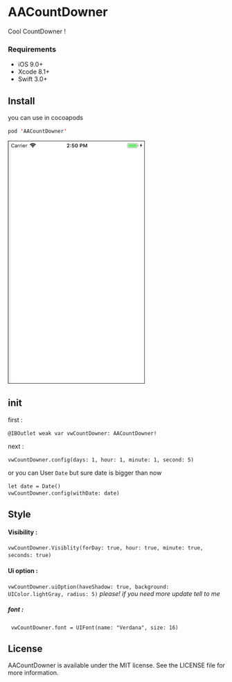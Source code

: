 # AACountDowner
Cool CountDowner ! 
### Requirements

   - iOS 9.0+ 
   - Xcode 8.1+
   - Swift 3.0+

## Install

you can use in cocoapods
```swift
pod 'AACountDowner'
```

![](https://github.com/amir-ardalanuk/AACountDowner/blob/master/CountDowner.gif)

## init
first : 
```
@IBOutlet weak var vwCountDowner: AACountDowner!
```
next : 
```
vwCountDowner.config(days: 1, hour: 1, minute: 1, second: 5)
```
or you can User ``Date`` but sure date is bigger than now
```
let date = Date()
vwCountDowner.config(withDate: date)
```
## Style
#### Visibility :
``vwCountDowner.Visiblity(forDay: true, hour: true, minute: true, seconds: true)``
#### Ui option : 
```vwCountDowner.uiOption(haveShadow: true, background: UIColor.lightGray, radius: 5)```
_please! if you need more update tell to me_
##### font :
``` vwCountDowner.font = UIFont(name: "Verdana", size: 16)```


## License

AACountDowner is available under the MIT license. See the LICENSE file for more information.
